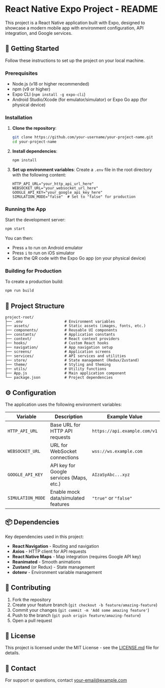 # React Native Expo Project - README

This project is a React Native application built with Expo, designed to showcase a modern mobile app with environment configuration, API integration, and Google services.

## 🚀 Getting Started

Follow these instructions to set up the project on your local machine.

### Prerequisites
- Node.js (v18 or higher recommended)
- npm (v9 or higher)
- Expo CLI (`npm install -g expo-cli`)
- Android Studio/Xcode (for emulator/simulator) or Expo Go app (for physical device)

### Installation

1. **Clone the repository**:
   ```bash
   git clone https://github.com/your-username/your-project-name.git
   cd your-project-name
   ```

2. **Install dependencies**:
   ```bash
   npm install
   ```

3. **Set up environment variables**:
   Create a `.env` file in the root directory with the following content:
   ```env
   HTTP_API_URL="your_http_api_url_here"
   WEBSOCKET_URL="your_websocket_url_here"
   GOOGLE_API_KEY="your_google_api_key_here"
   SIMULATION_MODE="false"  # Set to "false" for production
   ```

### Running the App

Start the development server:
```bash
npm start
```

You can then:
- Press `a` to run on Android emulator
- Press `i` to run on iOS simulator
- Scan the QR code with the Expo Go app (on your physical device)

### Building for Production

To create a production build:
```bash
npm run build
```

## 📁 Project Structure

```
project-root/
├── .env                   # Environment variables
├── assets/                # Static assets (images, fonts, etc.)
├── components/            # Reusable UI components
├── constants/             # Application constants
├── context/               # React context providers
├── hooks/                 # Custom React hooks
├── navigation/            # App navigation setup
├── screens/               # Application screens
├── services/              # API services and utilities
├── store/                 # State management (Redux/Zustand)
├── theme/                 # Styling and theming
├── utils/                 # Utility functions
├── App.js                 # Main application component
└── package.json           # Project dependencies
```

## ⚙️ Configuration

The application uses the following environment variables:

| Variable          | Description                                     | Example Value                     |
|-------------------|-------------------------------------------------|-----------------------------------|
| `HTTP_API_URL`    | Base URL for HTTP API requests                 | `https://api.example.com/v1`     |
| `WEBSOCKET_URL`   | URL for WebSocket connections                  | `wss://ws.example.com`           |
| `GOOGLE_API_KEY`  | API key for Google services (Maps, etc.)       | `AIzaSyAbc...xyz`                |
| `SIMULATION_MODE` | Enable mock data/simulated features            | `"true"` or `"false"`            |

## 📦 Dependencies

Key dependencies used in this project:

- **React Navigation** - Routing and navigation
- **Axios** - HTTP client for API requests
- **React Native Maps** - Map integration (requires Google API key)
- **Reanimated** - Smooth animations
- **Zustand** (or Redux) - State management
- **dotenv** - Environment variable management

## 🤝 Contributing

1. Fork the repository
2. Create your feature branch (`git checkout -b feature/amazing-feature`)
3. Commit your changes (`git commit -m 'Add some amazing feature'`)
4. Push to the branch (`git push origin feature/amazing-feature`)
5. Open a pull request

## 📄 License

This project is licensed under the MIT License - see the [LICENSE.md](LICENSE.md) file for details.

## 📧 Contact

For support or questions, contact [your-email@example.com](mailto:your-email@example.com)